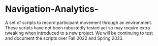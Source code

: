 # Navigation-Analytics-
A set of scripts to record participant movement through an environment. These scripts have not been robustedly tested yet so may require extra tweaking when introduced to a new project. We will be continuing to test and document the scripts over Fall 2022 and Spring 2023. 
